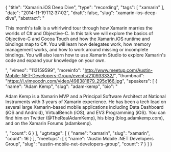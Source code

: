 {
  "title": "Xamarin.iOS Deep Dive",
  "type": "recording",
  "tags": [
    "xamarin"
  ],
  "date": "2014-11-19T12:37:02",
  "draft": false,
  "slug": "xamarin-ios-deep-dive",
  "abstract": "<p>This month's talk is a whirlwind tour through how Xamarin marries the worlds of C# and Objective-C. In this talk we will explore the basics of Objective-C and Cocoa Touch and how the Xamarin.iOS runtime and bindings map to C#. You will learn how delegates work, how memory management works, and how to work around missing or incomplete bindings. You will also learn how to use Xamarin Studio to explore Xamarin's code and expand your knowledge on your own. </p>",
  "vimeo": "113159599",
  "moreinfo": "http://www.meetup.com/Austin-Mobile-NET-Developers-Group/events/210933332/",
  "thumbnail": "https://i.vimeocdn.com/video/498381879_295x166.jpg",
  "speakers": [
    {
      "name": "Adam Kemp",
      "slug": "adam-kemp",
      "bio": "<p>Adam Kemp is a Xamarin MVP and a Principal Software Architect at National Instruments with 3 years of Xamarin experience. He has been a tech lead on several large Xamarin-based mobile applications including Data Dashboard (iOS and Android), VirtualBench (iOS), and EV3 Programming (iOS). You can find him on Twitter (@TheRealAdamKemp), his blog (blog.adamkemp.com), and on the Xamarin Forums (adamkemp).</p>",
      "count": 6
    }
  ],
  "ugtvtags": [
    {
      "name": "xamarin",
      "slug": "xamarin",
      "count": 16
    }
  ],
  "meetups": [
    {
      "name": "Austin Mobile .NET Developers Group",
      "slug": "austin-mobile-net-developers-group",
      "count": 7
    }
  ]
}
